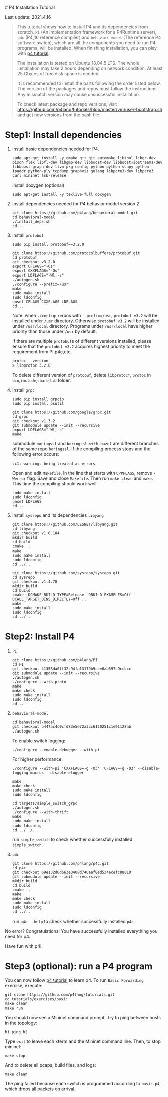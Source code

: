 <br>
# P4 Installation Tutorial

Last update: 2021.4.16


> This tutorial shows how to install P4 and its dependencies from scratch. `PI` (An implementation framework for a P4Runtime server), `p4c` (P4_16 reference compiler) and `behavior-model` (The reference P4 software switch), which are all the components you need to run P4 programs, will be installed. When finishing installation, you can play with [p4 tutorial](https://github.com/p4lang/tutorials).
>
> The installation is tested on Ubuntu 18.04.5 LTS. The whole installation may take 2 hours depending on network condition. At least 25 Gbytes of free disk space is needed.
>
> It is recommended to install the parts following the order listed below. The version of the packages and repos must follow the instructions. Any mismatch version may cause unsuccessful installation. 
>
> To check latest package and repo versions, visit https://github.com/p4lang/tutorials/blob/master/vm/user-bootstrap.sh and get new versions from the bash file.

# Step1: Install dependencies

1. install basic dependencies needed for P4. 

   ```shell
   sudo apt-get install -y cmake g++ git automake libtool libgc-dev bison flex libfl-dev libgmp-dev libboost-dev libboost-iostreams-dev libboost-graph-dev llvm pkg-config python python-scapy python-ipaddr python-ply tcpdump graphviz golang libpcre3-dev libpcre3 curl mininet lsb-release
   ```
   
   install doxygen (optional)
   
   ```shell
   sudo apt-get install -y texlive-full doxygen
   ```

2. install dependencies needed for P4 behavior model version 2

   ```shell
   git clone https://github.com/p4lang/behavioral-model.git
   cd behavioral-model
   ./install_deps.sh
   cd ..
   ```

3. install  `protobuf`

   ```shell
   sudo pip install protobuf==3.2.0
   ```

   ```shell
   git clone https://github.com/protocolbuffers/protobuf.git
   cd protobuf
   git checkout v3.2.0
   export CFLAGS="-Os"
   export CXXFLAGS="-Os"
   export LDFLAGS="-Wl,-s"
   ./autogen.sh
   ./configure --prefix=/usr
   make
   sudo make install
   sudo ldconfig
   unset CFLAGS CXXFLAGS LDFLAGS
   cd ..
   ```
   Note: when `./configure`runs with `--prefix=/usr`, `protobuf v3.2` will be installed under `/usr` directory. Otherwise `protobuf v3.2` will be installed under `/usr/local` directory. Programs under `/usr/local` have higher priority than those under `/usr` by default. 
   
   If there are multiple `protobuf`s of different versions installed, please ensure that the `protobuf v3.2` acquires highest priority to meet the requirement from PI,p4c,etc.
   ```shell
   protoc --version
   > libprotoc 3.2.0
   ```
   To delete different version of `protobuf`, delete `libprotoc*`, `protoc` in `bin`,`include`,`share`,`lib` folder.

4. install `grpc`

   ```shell
   sudo pip install grpcio
   sudo pip install psutil
   ```

   ```shell
   git clone https://github.com/google/grpc.git
   cd grpc
   git checkout v1.3.2
   git submodule update --init --recursive
   export LDFLAGS="-Wl,-s"
   make
   ```

   submodule `boringssl` and `boringssl-with-bazel` are different branches of the same repo `boringssl`.
   If the compiling process stops and the following error occurs:

   ```shell
   cc1: warnings being treated as errors
   ```

   Open and edit `Makefile`. In the line that starts with `CPPFLAGS`, remove `-Werror` flag. Save and close `Makefile`. Then run  `make clean`  and `make`. This time the compiling should work well.

   ```shell
   sudo make install
   sudo ldconfig
   unset LDFLAGS
   cd ..
   ```


5. install `sysrepo` and its dependencies `libyang`

   ```shell
   git clone https://github.com/CESNET/libyang.git
   cd libyang
   git checkout v1.0.184
   mkdir build
   cd build
   cmake ..
   make
   sudo make install
   sudo ldconfig
   cd ../..
   ```

   ```shell
   git clone https://github.com/sysrepo/sysrepo.git
   cd sysrepo
   git checkout v1.4.70
   mkdir build
   cd build
   cmake -DCMAKE_BUILD_TYPE=Release -DBUILD_EXAMPLES=Off -DCALL_TARGET_BINS_DIRECTLY=Off ..
   make
   sudo make install
   sudo ldconfig
   cd ../..
   ```

# Step2: Install P4

1. `PI`

   ```shell
   git clone https://github.com/p4lang/PI
   cd PI
   git checkout 41358da0ff32c94fa13179b9cee0ab597c9ccbcc
   git submodule update --init --recursive
   ./autogen.sh
   ./configure --with-proto
   make
   make check
   sudo make install
   sudo ldconfig
   cd ..
   ```

2. `behavioral-model`

   ```shell
   cd behavioral-model
   git checkout b447ac4c0cfd83e5e72a3cc6120251c1e91128ab
   ./autogen.sh
   ```
   To enable switch logging:
   ```shell
   ./configure --enable-debugger --with-pi
   ```
   For higher performance:
   ```shell
   ./configure --with-pi 'CXXFLAGS=-g -O3' 'CFLAGS=-g -O3' --disable-logging-macros --disable-elogger
   ```
   
   ```shell
   make
   make check
   sudo make install
   sudo ldconfig
   ```

   ```shell
   cd targets/simple_switch_grpc
   ./autogen.sh
   ./configure --with-thrift
   make
   sudo make install
   sudo ldconfig
   cd ../../..
   ```
   run `simple_switch` to check whether successfully installed `simple_switch`.

3. `p4c`

   ```shell
   git clone https://github.com/p4lang/p4c.git
   cd p4c
   git checkout 69e132d0d663e3408d740aaf8ed534ecefc88810
   git submodule update --init --recursive
   mkdir build
   cd build
   cmake ..
   make
   make check
   sudo make install
   sudo ldconfig
   cd ../..
   ```
   run `p4c --help` to check whether successfully installed `p4c`.

No error? Congratulations! You have successfully installed everything you need for p4.

Have fun with p4! 

# Step3 (optional): run a P4 program

You can now follow [p4 tutorial](https://github.com/p4lang/tutorials) to learn p4. To run `Basic Forwarding` exercise, execute:

  ```shell
  git clone https://github.com/p4lang/tutorials.git
  cd tutorials/exercises/basic
  make clean
  make run
  ```

You should now see a Mininet command prompt. Try to ping between hosts in the topology:

  ```shell
  h1 ping h2
  ```

Type `exit` to leave each xterm and the Mininet command line. Then, to stop mininet:

  ```shell
  make stop
  ```

And to delete all pcaps, build files, and logs:

  ```shell
  make clean
  ```

The ping failed because each switch is programmed according to `basic.p4`, which drops all packets on arrival.
